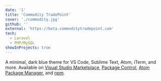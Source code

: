 ```yaml
---
date: '1'
title: 'Commodity TradePoint'
cover: './commodity.jpg'
github: ''
external: 'https://beta.commoditytradepoint.com'
tech:
  - Laravel
  - PHP/MySQL
showInProjects: true
---
```


A minimal, dark blue theme for VS Code, Sublime Text, Atom, iTerm, and more. Available on [Visual Studio Marketplace](https://marketplace.visualstudio.com/items?itemName=brittanychiang.halcyon-vscode), [Package Control](https://packagecontrol.io/packages/Halcyon%20Theme), [Atom Package Manager](https://atom.io/themes/halcyon-syntax), and [npm](https://www.npmjs.com/package/hyper-halcyon-theme).
